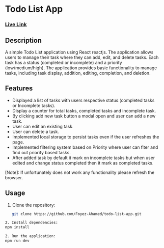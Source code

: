 # Todo List App 

### [Live Link](https://extraordinary-horse-d99f79.netlify.app/)

## Description

A simple Todo List application using React reactjs. The application allows users to manage their task where they can add, edit, and delete tasks. Each task has a status (completed or incomplete) and a priority (low/medium/high). The application provides basic functionality to manage tasks, including task display, addition, editing, completion, and deletion.

## Features

- Displayed a list of tasks with users respective status (completed tasks or Incomplete tasks).
- Display a counter for total tasks, completed tasks and incomplete task.
- By clicking add new task button a modal open and user can add a new task.
- User can edit an existing task.
- User can delete a task.
- Implemented local storage to persist tasks even if the user refreshes the page.
- Implemented filtering system based on Priority where user can fiter and find out priority based tasks.
- After added task by default it mark on incomplete tasks but when user edited and change status completed then it mark as completed tasks.

[Note]: If unfortunately does not work any functionality please refresh the browser.

## Usage

1. Clone the repository:
```bash
   git clone https://github.com/Foyez-Ahamed/todo-list-app.git

2. Install dependencies:
npm install

2. Run the application:
npm run dev
